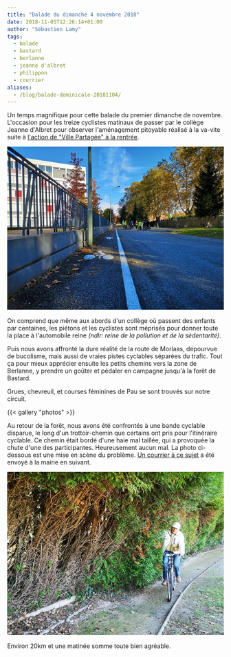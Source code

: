 ```yaml
---
title: "Balade du dimanche 4 novembre 2018"
date: 2018-11-05T12:26:14+01:00
author: "Sébastien Lamy"
tags:
  - balade
  - bastard
  - berlanne
  - jeanne d'albret
  - philippon
  - courrier
aliases:
  - /blog/balade-dominicale-20181104/
---
```


Un temps magnifique pour cette balade du premier dimanche de novembre. L'occasion
pour les treize cyclistes matinaux de passer par le collège Jeanne d'Albret pour 
observer l'aménagement pitoyable réalisé à la va-vite suite à [l'action de 
"Ville Partagée" à la rentrée].

![](jeanne-dalbret-nov2018.jpg)

On comprend que même aux abords d'un collège où passent des enfants par centaines,
les piétons et les cyclistes sont méprisés pour donner toute la place à 
l'automobile reine _(ndlr: reine de la pollution et de la sédentarité)_.

Puis nous avons affronté la dure réalité de la route de Morlaas, dépourvue
de bucolisme, mais aussi de vraies pistes cyclables séparées du trafic. Tout ça
pour mieux apprécier ensuite les petits chemins vers la zone de Berlanne, y 
prendre un goûter et pédaler en campagne jusqu'à la forêt de Bastard.

Grues, chevreuil, et courses féminines de Pau se sont trouvés sur notre circuit.

{{< gallery "photos" >}}

Au retour de la forêt, nous avons été confrontés à une bande cyclable disparue,
le long d'un trottoir-chemin que certains ont pris pour l'itinéraire cyclable.
Ce chemin était bordé d'une haie mal taillée, qui a provoquée la chute d'une 
des participantes. Heureusement aucun mal. La photo ci-dessous est une mise 
en scène du problème. [Un courrier à ce sujet] a été envoyé à la mairie en suivant.

![](156-philippon-nov2018.jpg)

Environ 20km et une matinée somme toute bien agréable.

[l'action de "Ville partagée" à la rentrée]: http://www.larepubliquedespyrenees.fr/2018/09/15/pau-le-collectif-ville-partagee-s-inquiete-du-manque-de-securite-autour-des-colleges,2423492.php
[Un courrier à ce sujet]: courrier-mairie-pav-continuité-marquage-bande-cyclable.pdf
